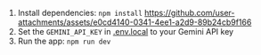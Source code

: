 1. Install dependencies:
   `npm install`
   https://github.com/user-attachments/assets/e0cd4140-0341-4ee1-a2d9-89b24cb9f166
3. Set the `GEMINI_API_KEY` in [.env.local](.env.local) to your Gemini API key
4. Run the app:
   `npm run dev`
